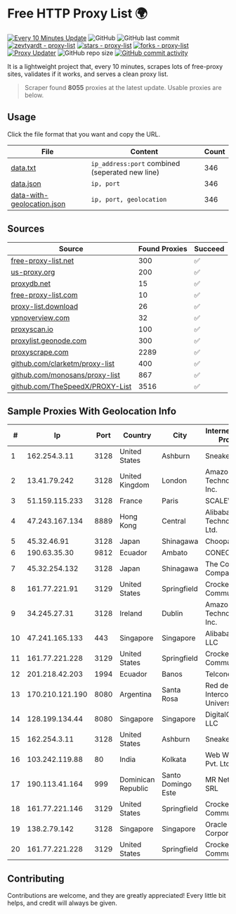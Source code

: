 
# Free HTTP Proxy List 🌍

[![Every 10 Minutes Update](https://github.com/mertguvencli/http-proxy-list/actions/workflows/main.yml/badge.svg?branch=main)](https://github.com/mertguvencli/http-proxy-list/actions/workflows/main.yml)
![GitHub](https://img.shields.io/github/license/mertguvencli/http-proxy-list)
![GitHub last commit](https://img.shields.io/github/last-commit/mertguvencli/http-proxy-list)
[![zevtyardt - proxy-list](https://img.shields.io/static/v1?label=zevtyardt&message=proxy-list&color=blue&logo=github)](https://github.com/zevtyardt/proxy-list "Go to GitHub repo")
[![stars - proxy-list](https://img.shields.io/github/stars/zevtyardt/proxy-list?style=social)](https://github.com/zevtyardt/proxy-list)
[![forks - proxy-list](https://img.shields.io/github/forks/zevtyardt/proxy-list?style=social)](https://github.com/zevtyardt/proxy-list)
[![Proxy Updater](https://github.com/zevtyardt/proxy-list/workflows/Proxy%20Updater/badge.svg)](https://github.com/zevtyardt/proxy-list/actions?query=workflow:"Proxy+Updater")
![GitHub repo size](https://img.shields.io/github/repo-size/zevtyardt/proxy-list)
[![GitHub commit activity](https://img.shields.io/github/commit-activity/m/zevtyardt/proxy-list?logo=commits)](https://github.com/zevtyardt/proxy-list/commits/main)

It is a lightweight project that, every 10 minutes, scrapes lots of free-proxy sites, validates if it works, and serves a clean proxy list.

> Scraper found **8055** proxies at the latest update. Usable proxies are below.

## Usage

Click the file format that you want and copy the URL.

|File|Content|Count|
|----|-------|-----|
|[data.txt](https://raw.githubusercontent.com/mertguvencli/http-proxy-list/main/proxy-list/data.txt)|`ip_address:port` combined (seperated new line)|346|
|[data.json](https://raw.githubusercontent.com/mertguvencli/http-proxy-list/main/proxy-list/data.json)|`ip, port`|346|
|[data-with-geolocation.json](https://raw.githubusercontent.com/mertguvencli/http-proxy-list/main/proxy-list/data-with-geolocation.json)|`ip, port, geolocation`|346|

## Sources

|Source|Found Proxies|Succeed|
|------|-------------|-------|
|[free-proxy-list.net](https://free-proxy-list.net)|300|✅|
|[us-proxy.org](https://www.us-proxy.org)|200|✅|
|[proxydb.net](http://proxydb.net)|15|✅|
|[free-proxy-list.com](https://free-proxy-list.com/?page=&port=&type%5B%5D=http&type%5B%5D=https&up_time=0&search=Search)|10|✅|
|[proxy-list.download](https://www.proxy-list.download/HTTP)|26|✅|
|[vpnoverview.com](https://vpnoverview.com/privacy/anonymous-browsing/free-proxy-servers)|32|✅|
|[proxyscan.io](https://www.proxyscan.io)|100|✅|
|[proxylist.geonode.com](https://proxylist.geonode.com/api/proxy-list?limit=300&page=1&sort_by=lastChecked&sort_type=desc&protocols=http,https)|300|✅|
|[proxyscrape.com](https://api.proxyscrape.com/v2/?request=displayproxies&protocol=http&timeout=10000&country=all&ssl=all&anonymity=all)|2289|✅|
|[github.com/clarketm/proxy-list](https://raw.githubusercontent.com/clarketm/proxy-list/master/proxy-list-raw.txt)|400|✅|
|[github.com/monosans/proxy-list](https://raw.githubusercontent.com/monosans/proxy-list/main/proxies/http.txt)|867|✅|
|[github.com/TheSpeedX/PROXY-List](https://raw.githubusercontent.com/TheSpeedX/PROXY-List/master/http.txt)|3516|✅|


## Sample Proxies With Geolocation Info

|#|Ip|Port|Country|City|Internet Service Provider|
|-|--|----|-------|----|-------------------------|
|1|162.254.3.11|3128|United States|Ashburn|Sneaker Server|
|2|13.41.79.242|3128|United Kingdom|London|Amazon Technologies Inc.|
|3|51.159.115.233|3128|France|Paris|SCALEWAY|
|4|47.243.167.134|8889|Hong Kong|Central|Alibaba (US) Technology Co., Ltd.|
|5|45.32.46.91|3128|Japan|Shinagawa|Choopa|
|6|190.63.35.30|9812|Ecuador|Ambato|CONECEL|
|7|45.32.254.132|3128|Japan|Shinagawa|The Constant Company|
|8|161.77.221.91|3129|United States|Springfield|Crocker Communications|
|9|34.245.27.31|3128|Ireland|Dublin|Amazon Technologies Inc.|
|10|47.241.165.133|443|Singapore|Singapore|Alibaba.com LLC|
|11|161.77.221.228|3129|United States|Springfield|Crocker Communications|
|12|201.218.42.203|1994|Ecuador|Banos|Telconet S.A|
|13|170.210.121.190|8080|Argentina|Santa Rosa|Red de Interconexion Universitaria|
|14|128.199.134.44|8080|Singapore|Singapore|DigitalOcean, LLC|
|15|162.254.3.11|3128|United States|Ashburn|Sneaker Server|
|16|103.242.119.88|80|India|Kolkata|Web Werks India Pvt. Ltd.|
|17|190.113.41.164|999|Dominican Republic|Santo Domingo Este|MR Networking, SRL|
|18|161.77.221.146|3129|United States|Springfield|Crocker Communications|
|19|138.2.79.142|3128|Singapore|Singapore|Oracle Corporation|
|20|161.77.221.228|3129|United States|Springfield|Crocker Communications|



## Contributing

Contributions are welcome, and they are greatly appreciated! Every
little bit helps, and credit will always be given.

